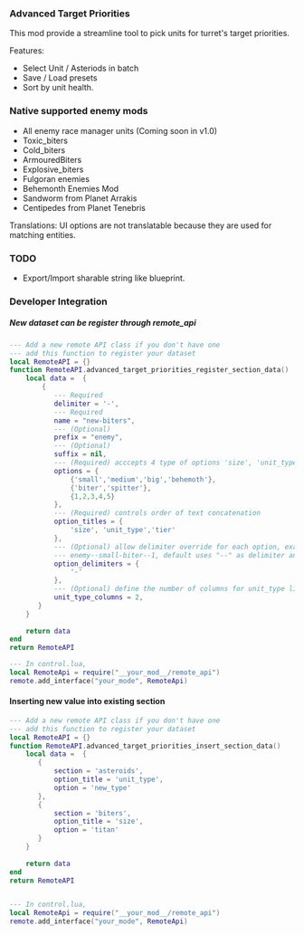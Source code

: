 ﻿### Advanced Target Priorities

This mod provide a streamline tool to pick units for turret's target priorities.

Features:
- Select Unit / Asteriods in batch
- Save / Load presets
- Sort by unit health.

### Native supported enemy mods
- All enemy race manager units (Coming soon in v1.0)
- Toxic_biters
- Cold_biters
- ArmouredBiters
- Explosive_biters
- Fulgoran enemies
- Behemonth Enemies Mod
- Sandworm from Planet Arrakis
- Centipedes from Planet Tenebris

Translations: UI options are not translatable because they are used for matching entities.

### TODO
- Export/Import sharable string like blueprint.

### Developer Integration
##### New dataset can be register through remote_api
```lua
--- Add a new remote API class if you don't have one
--- add this function to register your dataset
local RemoteAPI = {}
function RemoteAPI.advanced_target_priorities_register_section_data()
    local data =  {
        {
           --- Required 
           delimiter = '-',
           --- Required
           name = "new-biters",
           --- (Optional)
           prefix = "enemy",
           --- (Optional)
           suffix = nil,
           --- (Required) acccepts 4 type of options 'size', 'unit_type', 'tier','variant'
           options = {
               {'small','medium','big','behemoth'},
               {'biter','spitter'},
               {1,2,3,4,5}
           },
           --- (Required) controls order of text concatenation
           option_titles = {
               'size', 'unit_type','tier'
           },
           --- (Optional) allow delimiter override for each option, example 
           --- enemy--small-biter--1, default uses "--" as delimiter and you override the size one with "-"
           option_delimiters = {
               '-'
           },
           --- (Optional) define the number of columns for unit_type list.
           unit_type_columns = 2,
       }
    }
    
    return data
end
return RemoteAPI

--- In control.lua,
local RemoteApi = require("__your_mod__/remote_api")
remote.add_interface("your_mode", RemoteApi)
```

#### Inserting new value into existing section
```lua
--- Add a new remote API class if you don't have one
--- add this function to register your dataset
local RemoteAPI = {}
function RemoteAPI.advanced_target_priorities_insert_section_data()
    local data =  {
       {
           section = 'asteroids',
           option_title = 'unit_type',
           option = 'new_type'
       },
       {
           section = 'biters',
           option_title = 'size',
           option = 'titan'
       }
    }
    
    return data
end
return RemoteAPI


--- In control.lua,
local RemoteApi = require("__your_mod__/remote_api")
remote.add_interface("your_mode", RemoteApi)
```